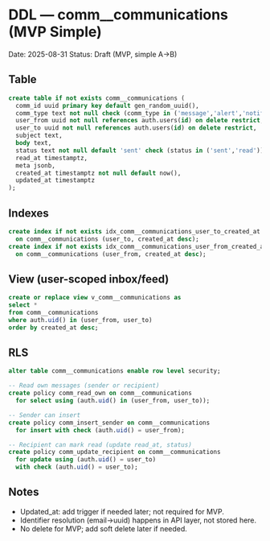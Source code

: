 # DDL — comm__communications (MVP Simple)

Date: 2025-08-31
Status: Draft (MVP, simple A→B)

## Table
```sql
create table if not exists comm__communications (
  comm_id uuid primary key default gen_random_uuid(),
  comm_type text not null check (comm_type in ('message','alert','notification')),
  user_from uuid not null references auth.users(id) on delete restrict,
  user_to uuid not null references auth.users(id) on delete restrict,
  subject text,
  body text,
  status text not null default 'sent' check (status in ('sent','read')),
  read_at timestamptz,
  meta jsonb,
  created_at timestamptz not null default now(),
  updated_at timestamptz
);
```

## Indexes
```sql
create index if not exists idx_comm__communications_user_to_created_at
  on comm__communications (user_to, created_at desc);
create index if not exists idx_comm__communications_user_from_created_at
  on comm__communications (user_from, created_at desc);
```

## View (user-scoped inbox/feed)
```sql
create or replace view v_comm__communications as
select *
from comm__communications
where auth.uid() in (user_from, user_to)
order by created_at desc;
```

## RLS
```sql
alter table comm__communications enable row level security;

-- Read own messages (sender or recipient)
create policy comm_read_own on comm__communications
  for select using (auth.uid() in (user_from, user_to));

-- Sender can insert
create policy comm_insert_sender on comm__communications
  for insert with check (auth.uid() = user_from);

-- Recipient can mark read (update read_at, status)
create policy comm_update_recipient on comm__communications
  for update using (auth.uid() = user_to)
  with check (auth.uid() = user_to);
```

## Notes
- Updated_at: add trigger if needed later; not required for MVP.
- Identifier resolution (email→uuid) happens in API layer, not stored here.
- No delete for MVP; add soft delete later if needed.

